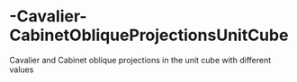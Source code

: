 # -Cavalier-CabinetObliqueProjectionsUnitCube
 Cavalier and Cabinet oblique projections in the unit cube with different values
